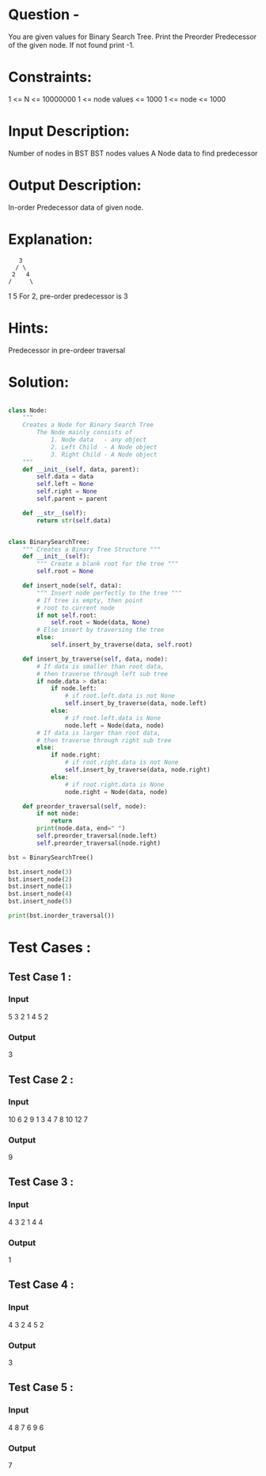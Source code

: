 # Question - 
You are given values for Binary Search Tree. Print the Preorder Predecessor of the given node. If not found print -1.

# Constraints:
1 <= N <= 10000000
1 <= node values <= 1000
1 <= node <= 1000

# Input Description:
Number of nodes in BST
BST nodes values
A Node data to find predecessor

# Output Description:
In-order Predecessor data of given node.

# Explanation:
       3
      / \
     2   4
    /     \
   1       5
For 2, pre-order predecessor is 3

# Hints:
Predecessor in pre-ordeer traversal

# Solution:

```python

class Node:
    """
    Creates a Node for Binary Search Tree
        The Node mainly consists of
            1. Node data   - any object
            2. Left Child  - A Node object
            3. Right Child - A Node object
    """
    def __init__(self, data, parent):
        self.data = data
        self.left = None
        self.right = None
        self.parent = parent

    def __str__(self):
        return str(self.data)


class BinarySearchTree:
    """ Creates a Binary Tree Structure """
    def __init__(self):
        """ Create a blank root for the tree """
        self.root = None

    def insert_node(self, data):
        """ Insert node perfectly to the tree """
        # If tree is empty, then point
        # root to current node
        if not self.root:
            self.root = Node(data, None)
        # Else insert by traversing the tree
        else:
            self.insert_by_traverse(data, self.root)

    def insert_by_traverse(self, data, node):
        # If data is smaller than root data,
        # then traverse through left sub tree
        if node.data > data:
            if node.left:
                # if root.left.data is not None
                self.insert_by_traverse(data, node.left)
            else:
                # if root.left.data is None
                node.left = Node(data, node)
        # If data is larger than root data,
        # then traverse through right sub tree
        else:
            if node.right:
                # if root.right.data is not None
                self.insert_by_traverse(data, node.right)
            else:
                # if root.right.data is None
                node.right = Node(data, node)

    def preorder_traversal(self, node):
        if not node:
            return
        print(node.data, end=" ")
        self.preorder_traversal(node.left)
        self.preorder_traversal(node.right)  

bst = BinarySearchTree()

bst.insert_node(3)
bst.insert_node(2)
bst.insert_node(1)
bst.insert_node(4)
bst.insert_node(5)

print(bst.inorder_traversal())

```

# Test Cases :
## Test Case 1 :
### Input
5
3 2 1 4 5
2
### Output
3

## Test Case 2 :
### Input
10
6 2 9 1 3 4 7 8 10 12
7
### Output
9


## Test Case 3 :
### Input
4
3 2 1 4
4
### Output
1

## Test Case 4 :
### Input
4
3 2 4 5
2
### Output
3

## Test Case 5 :
### Input
4
8 7 6 9
6
### Output
7
